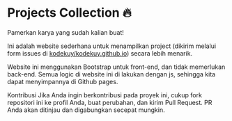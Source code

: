# Projects Collection 🔥

Pamerkan karya yang sudah kalian buat!

Ini adalah website sederhana untuk menampilkan project (dikirim melalui form issues di [kodekuy/kodekuy.github.io](https://github.com/kodekuy/kodekuy.github.io/issues/new?assignees=&labels=&template=project-kalian.md&title=my+project)) secara lebih menarik.

Website ini menggunakan Bootstrap untuk front-end, dan tidak memerlukan back-end. Semua logic di website ini di lakukan dengan js, sehingga kita dapat menyimpannya di Github pages.

Kontribusi
Jika Anda ingin berkontribusi pada proyek ini, cukup fork repositori ini ke profil Anda, buat perubahan, dan kirim Pull Request. PR Anda akan ditinjau dan digabungkan secepat mungkin.
